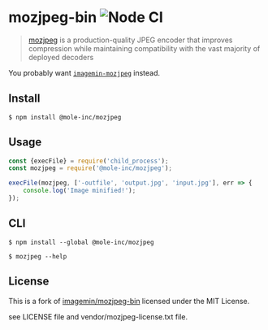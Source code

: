 # mozjpeg-bin ![Node CI](https://github.com/mole-inc/mozjpeg-bin/workflows/Node%20CI/badge.svg)

> [mozjpeg](https://github.com/mozilla/mozjpeg) is a production-quality JPEG encoder that improves compression while maintaining compatibility with the vast majority of deployed decoders

You probably want [`imagemin-mozjpeg`](https://github.com/mole-inc/imagemin-mozjpeg) instead.


## Install

```
$ npm install @mole-inc/mozjpeg
```


## Usage

```js
const {execFile} = require('child_process');
const mozjpeg = require('@mole-inc/mozjpeg');

execFile(mozjpeg, ['-outfile', 'output.jpg', 'input.jpg'], err => {
	console.log('Image minified!');
});
```


## CLI

```
$ npm install --global @mole-inc/mozjpeg
```

```
$ mozjpeg --help
```


## License

This is a fork of [imagemin/mozjpeg-bin](https://github.com/imagemin/mozjpeg-bin) licensed under the MIT License.

see LICENSE file and vendor/mozjpeg-license.txt file.
